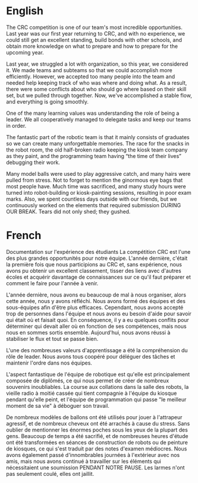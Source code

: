 ﻿# English

The CRC competition is one of our team's most incredible opportunities. Last year was our first year returning to CRC, and with no experience, we could still get an excellent standing, build bonds with other schools, and obtain more knowledge on what to prepare and how to prepare for the upcoming year.

Last year, we struggled a lot with organization, so this year, we considered it. We made teams and subteams so that we could accomplish more efficiently. However, we accepted too many people into the team and needed help keeping track of who was where and doing what. As a result, there were some conflicts about who should go where based on their skill set, but we pulled through together. Now, we've accomplished a stable flow, and everything is going smoothly.

One of the many learning values was understanding the role of being a leader. We all cooperatively managed to delegate tasks and keep our teams in order.

The fantastic part of the robotic team is that it mainly consists of graduates so we can create many unforgettable memories. The race for the snacks in the robot room, the old half-broken radio keeping the kiosk team company as they paint, and the programming team having “the time of their lives” debugging their work.

Many model balls were used to play aggressive catch, and many hairs were pulled from stress. Not to forget to mention the ginormous eye bags that most people have. Much time was sacrificed, and many study hours were turned into robot-building or kiosk-painting sessions, resulting in poor exam marks. Also, we spent countless days outside with our friends, but we continuously worked on the elements that required submission DURING OUR BREAK. Tears did not only shed; they gushed.

# French

Documentation sur l'expérience des étudiants
La compétition CRC est l'une des plus grandes opportunités pour notre équipe. L'année dernière, c'était la première fois que nous participions au CRC et, sans expérience, nous avons pu obtenir un excellent classement, tisser des liens avec d'autres écoles et acquérir davantage de connaissances sur ce qu'il faut préparer et comment le faire pour l'année à venir.

L'année dernière, nous avons eu beaucoup de mal à nous organiser, alors cette année, nous y avons réfléchi. Nous avons formé des équipes et des sous-équipes afin d'être plus efficaces. Cependant, nous avons accepté trop de personnes dans l'équipe et nous avons eu besoin d'aide pour savoir qui était où et faisait quoi. En conséquence, il y a eu quelques conflits pour déterminer qui devait aller où en fonction de ses compétences, mais nous nous en sommes sortis ensemble. Aujourd'hui, nous avons réussi à stabiliser le flux et tout se passe bien.

L'une des nombreuses valeurs d'apprentissage a été la compréhension du rôle de leader. Nous avons tous coopéré pour déléguer des tâches et maintenir l'ordre dans nos équipes.

L'aspect fantastique de l'équipe de robotique est qu'elle est principalement composée de diplômés, ce qui nous permet de créer de nombreux souvenirs inoubliables. La course aux collations dans la salle des robots, la vieille radio à moitié cassée qui tient compagnie à l'équipe du kiosque pendant qu'elle peint, et l'équipe de programmation qui passe "le meilleur moment de sa vie" à déboguer son travail.

De nombreux modèles de ballons ont été utilisés pour jouer à l'attrapeur agressif, et de nombreux cheveux ont été arrachés à cause du stress. Sans oublier de mentionner les énormes poches sous les yeux de la plupart des gens. Beaucoup de temps a été sacrifié, et de nombreuses heures d'étude ont été transformées en séances de construction de robots ou de peinture de kiosques, ce qui s'est traduit par des notes d'examen médiocres. Nous avons également passé d'innombrables journées à l'extérieur avec nos amis, mais nous avons continué à travailler sur les éléments qui nécessitaient une soumission PENDANT NOTRE PAUSE. Les larmes n'ont pas seulement coulé, elles ont jaillit.
